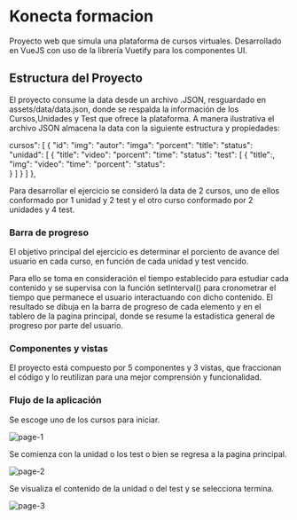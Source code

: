# Konecta formacion

Proyecto web que simula una plataforma de cursos virtuales. Desarrollado en VueJS con uso de la librería Vuetify para los componentes UI.

## Estructura del Proyecto

El proyecto consume la data desde un archivo .JSON, resguardado en assets/data/data.json, donde se respalda la información de los Cursos,Unidades y Test que ofrece la plataforma. A manera ilustrativa el archivo JSON almacena la data con la siguiente estructura y propiedades:

cursos": [
        {
            "id": 
            "img":
            "autor":
            "imga": 
            "porcent":
            "title": 
            "status":
            "unidad": [
                {   "title":
                    "video":
                    "porcent":
                    "time": 
                    "status":
                    "test": [
                        {
                            "title":,
                            "img": 
                            "video":
                            "time": 
                            "porcent":
                            "status":                       
                        }
                    ]
                }
            ]
        },
     
Para desarrollar el ejercicio se consideró la data de 2 cursos, uno de ellos conformado por 1 unidad y 2 test y el otro curso conformado por 2 unidades y 4 test. 

### Barra de progreso

El objetivo principal del ejercicio es determinar el porciento de avance del usuario en cada curso, en función de cada unidad y test vencido.

Para ello se toma en consideración el tiempo establecido para estudiar cada contenido y se supervisa con la función setInterval() para cronometrar el tiempo que permanece el usuario interactuando con dicho contenido. El resultado se dibuja en la barra de progreso de cada elemento y en el tablero de la pagina principal, donde se resume la estadística general de progreso por parte del usuario.

### Componentes y vistas

El proyecto está compuesto por 5 componentes y 3 vistas, que fraccionan el código y lo reutilizan para una mejor comprensión y funcionalidad.

### Flujo de la aplicación

Se escoge uno de los cursos para iniciar.

![page-1](https://i.imgur.com/A3hRn4c.jpg)


Se comienza con la unidad o los test o bien se regresa a la pagina principal.

![page-2](https://i.imgur.com/U4OiwSq.jpg)


Se visualiza el contenido de la unidad o del test y se selecciona termina.

![page-3](https://i.imgur.com/wwg3dbm.jpg)
